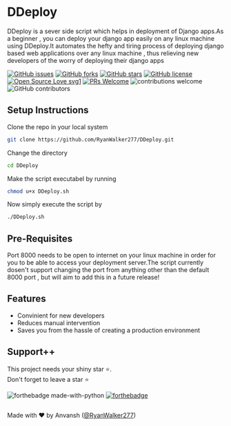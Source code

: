 # DDeploy
DDeploy is a sever side script which helps in deployment of Django apps.As  a beginner , you can deploy your django app easily on any linux machine using DDeploy.It automates the hefty and tiring process of deploying django based web applications over any linux machine , thus relieving new developers of the worry of deploying their django apps

[![GitHub issues](https://img.shields.io/github/issues/RyanWalker277/DDeploy)](https://github.com/RyanWalker277/DDeploy/issues)
[![GitHub forks](https://img.shields.io/github/forks/RyanWalker277/DDeploy)](https://github.com/RyanWalker277/DDeploy/network)
[![GitHub stars](https://img.shields.io/github/stars/RyanWalker277/DDeploy)](https://github.com/RyanWalker277/DDeploy/stargazers)
[![GitHub license](https://img.shields.io/github/license/RyanWalker277/DDeploy)](https://github.com/RyanWalker277/DDeploy/blob/main/LICENSE)
[![Open Source Love svg1](https://badges.frapsoft.com/os/v1/open-source.svg?v=103)](https://github.com/ellerbrock/open-source-badges/) [![PRs Welcome](https://img.shields.io/badge/PRs-welcome-brightgreen.svg?style=flat-square)](http://makeapullrequest.com) ![contributions welcome](https://img.shields.io/static/v1.svg?label=Contributions&message=Welcome&color=0059b3&style=flat-square) ![GitHub contributors](https://img.shields.io/github/contributors-anon/RyanWalker277/DDeploy) 
<br>

## Setup Instructions

Clone the repo in your local system

```bash
git clone https://github.com/RyanWalker277/DDeploy.git
```
Change the directory
```bash
cd DDeploy
```
Make the script executabel by running
```bash
chmod u+x DDeploy.sh
```
Now simply execute the script by 

```bash
./DDeploy.sh
```
## Pre-Requisites
Port 8000 needs to be open to internet on your linux machine in order for you to be able to access your deployment server.The script currently dosen't support changing the port from anything other than the default 8000 port , but will aim to add this in a future release!


## Features

- Convinient for new developers
- Reduces manual intervention 
- Saves you from the hassle of creating a production environment

## Support++

This project needs your shiny star ⭐.   
Don't forget to leave a star ⭐️

![forthebadge made-with-python](https://forthebadge.com/images/badges/open-source.svg)  [![forthebadge](https://forthebadge.com/images/badges/built-with-love.svg)](https://forthebadge.com)


##
Made with ❤ by Anvansh ([@RyanWalker277](https://github.com/RyanWalker277))
